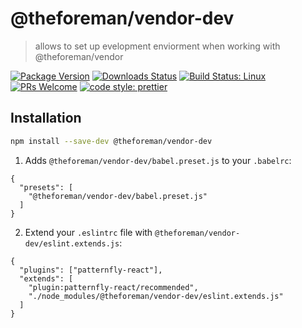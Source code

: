 # @theforeman/vendor-dev

> allows to set up evelopment enviorment when working with @theforeman/vendor

[![Package Version](https://img.shields.io/npm/v/@theforeman/vendor-dev.svg?style=flat-square)](https://www.npmjs.com/package/@theforeman/vendor-dev)
[![Downloads Status](https://img.shields.io/npm/dm/@theforeman/vendor-dev.svg?style=flat-square)](https://npm-stat.com/charts.html?package=@theforeman/vendor-dev&from=2016-04-01)
[![Build Status: Linux](https://img.shields.io/travis/theforeman/foreman-js/master.svg?style=flat-square)](https://travis-ci.org/theforeman/foreman-js)
[![PRs Welcome](https://img.shields.io/badge/PRs-welcome-brightgreen.svg?style=flat-square)](http://makeapullrequest.com)
[![code style: prettier](https://img.shields.io/badge/code_style-prettier-ff69b4.svg?style=flat-square)](https://github.com/prettier/prettier)

## Installation

```sh
npm install --save-dev @theforeman/vendor-dev
```

1. Adds `@theforeman/vendor-dev/babel.preset.js` to your `.babelrc`:
```
{
  "presets": [
    "@theforeman/vendor-dev/babel.preset.js"
  ]
}

```

2. Extend your `.eslintrc` file with `@theforeman/vendor-dev/eslint.extends.js`:
```
{
  "plugins": ["patternfly-react"],
  "extends": [
    "plugin:patternfly-react/recommended",
    "./node_modules/@theforeman/vendor-dev/eslint.extends.js"
  ]
}
```
